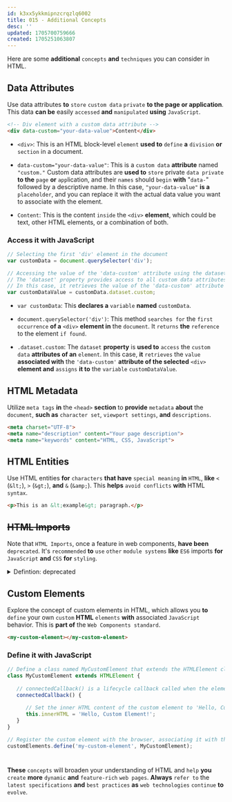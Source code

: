 ```yaml
---
id: k3xx5ykkmipnzcrqzlq6002
title: 015 - Additional Concepts
desc: ''
updated: 1705700759666
created: 1705251063807
---
```


Here are some **additional** `concepts` **and** `techniques` you can consider in HTML.


## Data Attributes

Use data attributes **to** `store` `custom data` `private` **to the page or application**. This data **can be** easily `accessed` **and** `manipulated` **using** `JavaScript`.

```html
<!-- Div element with a custom data attribute -->
<div data-custom="your-data-value">Content</div>
```

- `<div>`: This is an HTML block-level `element` **used to** `define` **a** `division` **or** `section` in a document.

- `data-custom="your-data-value"`: This is a `custom data` **attribute** named `"custom."` Custom data attributes are **used to** `store` private `data private` **to the** `page` **or** `app`lication, and their `names` should `begin` **with** "`data-`" followed by a descriptive name. In this case, `"your-data-value"` **is a** `placeholder`, and you can replace it with the actual data value you want to associate with the element.

- `Content`: This is the content `inside` the `<div>` **element**, which could be text, other HTML elements, or a combination of both.

### Access it with JavaScript

```javascript
// Selecting the first 'div' element in the document
var customData = document.querySelector('div');

// Accessing the value of the 'data-custom' attribute using the dataset property
// The 'dataset' property provides access to all custom data attributes (data-* attributes)
// In this case, it retrieves the value of the 'data-custom' attribute
var customDataValue = customData.dataset.custom;
```

- `var customData`: This **declares a** `variable` **named** `customData`.

- `document.querySelector('div')`: This method `searches for` the `first occurrence` **of a** `<div>` **element in** the `document`. It `returns` **the** `reference` to the element `if found`.

- `.dataset.custom`: The `dataset` **property** is **used to** `access` the `custom data` **attributes of an** `element`. In this case, **it** `retrieves` the `value` **associated with** the `'data-custom'` **attribute of the selected** `<div>` **element and** `assigns` **it to** the `variable` `customDataValue`.


## HTML Metadata

Utilize `meta tags` **in** the `<head>` **section** to **provide** `metadata` **about** the `document`, **such as** `character set`, `viewport settings`, **and** `descriptions`.

```html
<meta charset="UTF-8">
<meta name="description" content="Your page description">
<meta name="keywords" content="HTML, CSS, JavaScript">
```


## HTML Entities

Use HTML entities **for** `characters` **that have** `special meaning` **in** `HTML`, **like** `<` (`&lt;`), `>` (`&gt;`), **and** `&` (`&amp;`). This **helps** `avoid conflicts` **with** HTML `syntax`.

```html
<p>This is an &lt;example&gt; paragraph.</p>
```


## ~~HTML Imports~~

Note that `HTML Imports`, once a feature in web components, **have been** `deprecated`. It's `recommended` **to** `use` `other` `module systems` **like** `ES6` imports **for** `JavaScript` **and** `CSS` **for** `styling`.



<!-- start of 'deprecated' section -->
<details>
   <summary>Defintion: deprecated</summary>

#
"Deprecated" **means** `something` **in software is** `outdated` **and** `not recommended` **for use anymore**. Developers are `advised` **to** `use` `newer` **and** `better` `alternatives` `because` **the deprecated** `feature` `may be` `removed` **or** `unsupported` **in the** `future`. 

---
</details>
<!-- end of 'deprecated' section -->



## Custom Elements

Explore the concept of custom elements in HTML, which allows you **to** `define` your own `custom` **HTML** `elements` **with** associated `JavaScript` behavior. This is **part of** the `Web Components standard`.

```html
<my-custom-element></my-custom-element>
```

### Define it with JavaScript

```javascript
// Define a class named MyCustomElement that extends the HTMLElement class
class MyCustomElement extends HTMLElement {
   
   // connectedCallback() is a lifecycle callback called when the element is inserted into the DOM
   connectedCallback() {
      
      // Set the inner HTML content of the custom element to 'Hello, Custom Element!'
      this.innerHTML = 'Hello, Custom Element!';
   }
}

// Register the custom element with the browser, associating it with the tag name 'my-custom-element'
customElements.define('my-custom-element', MyCustomElement);
```

#
**These** `concepts` will broaden your   understanding of HTML and `help` **you** `create` **more** `dynamic` **and** `feature-rich` `web pages`. **Always** `refer to` the `latest specifications` **and** `best practices` **as** `web technologies` `continue` **to** `evolve`.